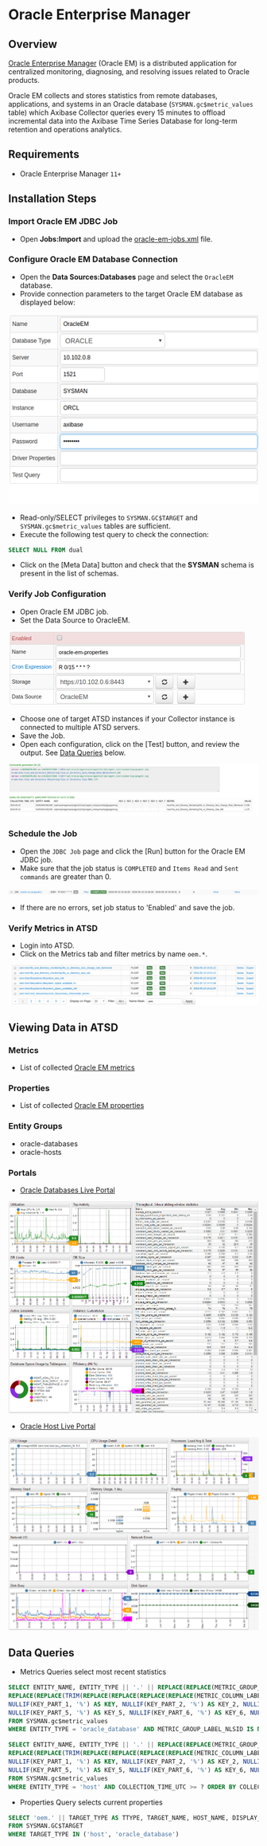 # Oracle Enterprise Manager

## Overview

[Oracle Enterprise Manager](http://www.oracle.com/us/products/enterprise-manager/index.html "Oracle Enterprise Manager") (Oracle EM) is a distributed application for centralized monitoring, diagnosing, and resolving issues related to Oracle products.

Oracle EM collects and stores statistics from remote databases, applications, and systems in an Oracle database (`SYSMAN.gc$metric_values` table) which Axibase Collector queries every 15 minutes to offload incremental data into the Axibase Time Series Database for long-term retention and operations analytics.

## Requirements

- Oracle Enterprise Manager `11+`

## Installation Steps

### Import Oracle EM JDBC Job

* Open **Jobs:Import** and upload the [oracle-em-jobs.xml](oracle-em-jobs.xml) file.

### Configure Oracle EM Database Connection

* Open the **Data Sources:Databases** page and select the `OracleEM` database. 
* Provide connection parameters to the target Oracle EM database as displayed below:

![](images/oracle_database_example.png)

* Read-only/SELECT privileges to `SYSMAN.GC$TARGET` and `SYSMAN.gc$metric_values` tables are sufficient.
* Execute the following test query to check the connection:

```SQL
SELECT NULL FROM dual
```

* Click on the [Meta Data] button and check that the **SYSMAN** schema is present in the list of schemas.

### Verify Job Configuration

* Open Oracle EM JDBC job.
* Set the Data Source to OracleEM.

![](images/oracle_job_ds.png)

* Choose one of target ATSD instances if your Collector instance is connected to multiple ATSD servers.
* Save the Job.
* Open each configuration, click on the [Test] button, and review the output. See [Data Queries](#data-queries) below.

![](images/test_result.png)

### Schedule the Job

* Open the `JDBC Job` page and click the [Run] button for the Oracle EM JDBC job. 
* Make sure that the job status is `COMPLETED` and `Items Read` and `Sent commands` are greater than 0.

![](images/test_run.png)

* If there are no errors, set job status to 'Enabled' and save the job.

### Verify Metrics in ATSD

* Login into ATSD.
* Click on the Metrics tab and filter metrics by name `oem.*`.

![](images/metrics_atsd.png)

## Viewing Data in ATSD

### Metrics

* List of collected [Oracle EM metrics](metric-list.md)

### Properties
* List of collected [Oracle EM properties](properties-list.md)

### Entity Groups

- oracle-databases
- oracle-hosts

### Portals

* [Oracle Databases Live Portal](https://apps.axibase.com/chartlab/8c86c962)

![](images/oracle_databases_poral3.png "Oracle Databases")

* [Oracle Host Live Portal](https://apps.axibase.com/chartlab/81259b97)
 
![](images/oracle_host_portal.png "Oracle Host")

## Data Queries

* Metrics Queries select most recent statistics 

```SQL
SELECT ENTITY_NAME, ENTITY_TYPE || '.' || REPLACE(REPLACE(METRIC_GROUP_LABEL, ',', ' '), ' ', '_') || '.' ||
REPLACE(REPLACE(TRIM(REPLACE(REPLACE(REPLACE(REPLACE(METRIC_COLUMN_LABEL, ' - ', '-'), ',', ' '), ')', ' '), '(', ' ')), ' ', '_'), '__', '_') AS METRIC,
NULLIF(KEY_PART_1, '%') AS KEY, NULLIF(KEY_PART_2, '%') AS KEY_2, NULLIF(KEY_PART_3, '%') AS KEY_3, NULLIF(KEY_PART_4, '%') AS KEY_4,
NULLIF(KEY_PART_5, '%') AS KEY_5, NULLIF(KEY_PART_6, '%') AS KEY_6, NULLIF(KEY_PART_7, '%') AS KEY_7, COLLECTION_TIME_UTC, VALUE
FROM SYSMAN.gc$metric_values
WHERE ENTITY_TYPE = 'oracle_database' AND METRIC_GROUP_LABEL_NLSID IS NOT NULL AND COLLECTION_TIME_UTC >= ? ORDER BY COLLECTION_TIME_UTC
```

```SQL
SELECT ENTITY_NAME, ENTITY_TYPE || '.' || REPLACE(REPLACE(METRIC_GROUP_LABEL, ',', ' '), ' ', '_') || '.' ||
REPLACE(REPLACE(TRIM(REPLACE(REPLACE(REPLACE(REPLACE(METRIC_COLUMN_LABEL, ' - ', '-'), ',', ' '), ')', ' '), '(', ' ')), ' ', '_'), '__', '_') AS METRIC,
NULLIF(KEY_PART_1, '%') AS KEY, NULLIF(KEY_PART_2, '%') AS KEY_2, NULLIF(KEY_PART_3, '%') AS KEY_3, NULLIF(KEY_PART_4, '%') AS KEY_4,
NULLIF(KEY_PART_5, '%') AS KEY_5, NULLIF(KEY_PART_6, '%') AS KEY_6, NULLIF(KEY_PART_7, '%') AS KEY_7, COLLECTION_TIME_UTC, VALUE
FROM SYSMAN.gc$metric_values
WHERE ENTITY_TYPE = 'host' AND COLLECTION_TIME_UTC >= ? ORDER BY COLLECTION_TIME_UTC
```
* Properties Query selects current properties 

```SQL
SELECT 'oem.' || TARGET_TYPE AS TTYPE, TARGET_NAME, HOST_NAME, DISPLAY_NAME, TIMEZONE_REGION, TYPE_QUALIFIER1 AS TYPE
FROM SYSMAN.GC$TARGET
WHERE TARGET_TYPE IN ('host', 'oracle_database')
```
